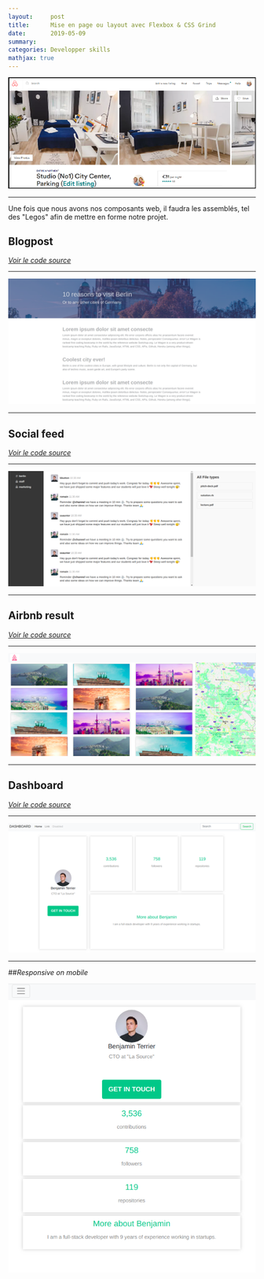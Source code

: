 ```yaml
---
layout:     post
title:      Mise en page ou layout avec Flexbox & CSS Grind
date:       2019-05-09
summary:    
categories: Developper skills
mathjax: true
---
```

![layout](/images/layout.png)

---
Une fois que nous avons nos composants web, il faudra les assemblés, tel des "Legos" afin de mettre en forme notre projet.

## Blogpost

[*Voir le code source*](https://codepen.io/andryjohn/pen/YbwEEx)

---
![Branding](/images/blogpost.png)

---

## Social feed
[*Voir le code source*](https://codepen.io/andryjohn/pen/joWzBX)

---

![Branding](/images/slack.png)

---

## Airbnb result
[*Voir le code source*](https://codepen.io/andryjohn/pen/xNZYYN)

---

![Branding](/images/air.png)

---

## Dashboard
[*Voir le code source*](https://codepen.io/andryjohn/pen/MdKrzo) 

---

![Branding](/images/dash.png)

---

##*Responsive on mobile*

![Branding](/images/dashrsp.png)
